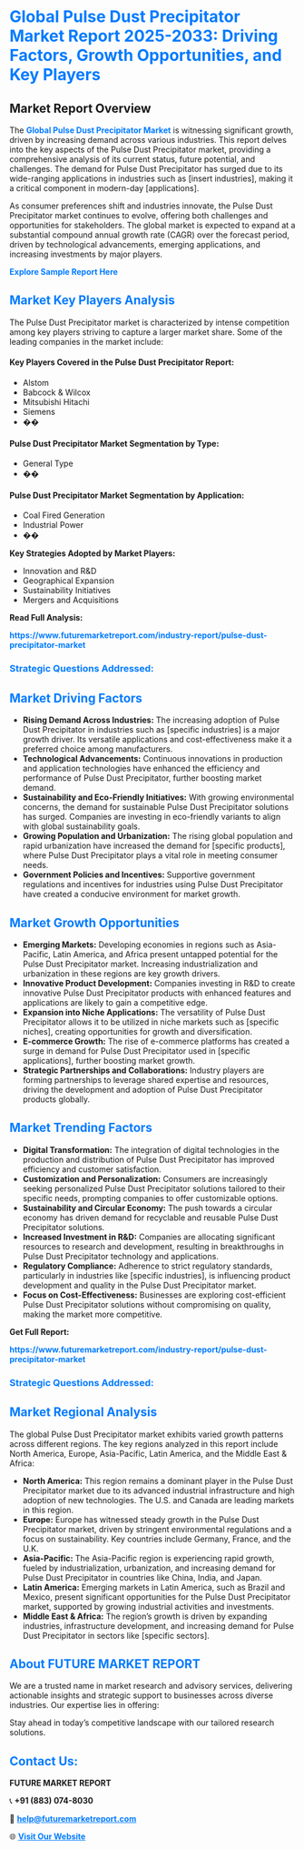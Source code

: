 <h1 style="color: #007BFF;">Global Pulse Dust Precipitator Market Report 2025-2033: Driving Factors, Growth Opportunities, and Key Players</h1>

<section id="overview">
<h2>Market Report Overview</h2>
<p>The <a href="https://www.futuremarketreport.com/industry-report/pulse-dust-precipitator-market" style="color: #007BFF; text-decoration: none;"><strong>Global Pulse Dust Precipitator Market</strong></a> is witnessing significant growth, driven by increasing demand across various industries. This report delves into the key aspects of the Pulse Dust Precipitator market, providing a comprehensive analysis of its current status, future potential, and challenges. The demand for Pulse Dust Precipitator has surged due to its wide-ranging applications in industries such as [insert industries], making it a critical component in modern-day [applications].</p>
<p>As consumer preferences shift and industries innovate, the Pulse Dust Precipitator market continues to evolve, offering both challenges and opportunities for stakeholders. The global market is expected to expand at a substantial compound annual growth rate (CAGR) over the forecast period, driven by technological advancements, emerging applications, and increasing investments by major players.</p>
</section>

<section id="overview">
<p><a href="https://www.futuremarketreport.com/request-sample/reportId=114001" style="color: #007BFF; text-decoration: none;"><strong>Explore Sample Report Here</strong></a></p>
</section>

<section id="key-players">
<h2 style="color: #007BFF;">Market Key Players Analysis</h2>
<p>The Pulse Dust Precipitator market is characterized by intense competition among key players striving to capture a larger market share. Some of the leading companies in the market include:</p>
<h4>Key Players Covered in the Pulse Dust Precipitator Report:</h4>
<ul><li>Alstom</li><li>Babcock &amp; Wilcox</li><li>Mitsubishi Hitachi</li><li>Siemens</li><li>��</li></ul>
<h4>Pulse Dust Precipitator Market Segmentation by Type:</h4>
<ul><li>General Type</li><li>��</li></ul>

<h4>Pulse Dust Precipitator Market Segmentation by Application:</h4>
<ul><li>Coal Fired Generation</li><li>Industrial Power</li><li>��</li></ul>
<p><strong>Key Strategies Adopted by Market Players:</strong></p>
<ul>
<li>Innovation and R&D</li>
<li>Geographical Expansion</li>
<li>Sustainability Initiatives</li>
<li>Mergers and Acquisitions</li>
</ul>
</section>

<section>
<p><strong>Read Full Analysis: </strong></p><a href="https://www.futuremarketreport.com/industry-report/pulse-dust-precipitator-market" style="color: #007BFF; text-decoration: none;"><strong>https://www.futuremarketreport.com/industry-report/pulse-dust-precipitator-market</strong></a>
<h3 style="color: #007BFF;">Strategic Questions Addressed:</h3>
</section>

<section id="driving-factors">
<h2 style="color: #007BFF;">Market Driving Factors</h2>
<ul>
<li><strong>Rising Demand Across Industries:</strong> The increasing adoption of Pulse Dust Precipitator in industries such as [specific industries] is a major growth driver. Its versatile applications and cost-effectiveness make it a preferred choice among manufacturers.</li>
<li><strong>Technological Advancements:</strong> Continuous innovations in production and application technologies have enhanced the efficiency and performance of Pulse Dust Precipitator, further boosting market demand.</li>
<li><strong>Sustainability and Eco-Friendly Initiatives:</strong> With growing environmental concerns, the demand for sustainable Pulse Dust Precipitator solutions has surged. Companies are investing in eco-friendly variants to align with global sustainability goals.</li>
<li><strong>Growing Population and Urbanization:</strong> The rising global population and rapid urbanization have increased the demand for [specific products], where Pulse Dust Precipitator plays a vital role in meeting consumer needs.</li>
<li><strong>Government Policies and Incentives:</strong> Supportive government regulations and incentives for industries using Pulse Dust Precipitator have created a conducive environment for market growth.</li>
</ul>
</section>

<section id="growth-opportunities">
<h2 style="color: #007BFF;">Market Growth Opportunities</h2>
<ul>
<li><strong>Emerging Markets:</strong> Developing economies in regions such as Asia-Pacific, Latin America, and Africa present untapped potential for the Pulse Dust Precipitator market. Increasing industrialization and urbanization in these regions are key growth drivers.</li>
<li><strong>Innovative Product Development:</strong> Companies investing in R&D to create innovative Pulse Dust Precipitator products with enhanced features and applications are likely to gain a competitive edge.</li>
<li><strong>Expansion into Niche Applications:</strong> The versatility of Pulse Dust Precipitator allows it to be utilized in niche markets such as [specific niches], creating opportunities for growth and diversification.</li>
<li><strong>E-commerce Growth:</strong> The rise of e-commerce platforms has created a surge in demand for Pulse Dust Precipitator used in [specific applications], further boosting market growth.</li>
<li><strong>Strategic Partnerships and Collaborations:</strong> Industry players are forming partnerships to leverage shared expertise and resources, driving the development and adoption of Pulse Dust Precipitator products globally.</li>
</ul>
</section>

<section id="trending-factors">
<h2 style="color: #007BFF;">Market Trending Factors</h2>
<ul>
<li><strong>Digital Transformation:</strong> The integration of digital technologies in the production and distribution of Pulse Dust Precipitator has improved efficiency and customer satisfaction.</li>
<li><strong>Customization and Personalization:</strong> Consumers are increasingly seeking personalized Pulse Dust Precipitator solutions tailored to their specific needs, prompting companies to offer customizable options.</li>
<li><strong>Sustainability and Circular Economy:</strong> The push towards a circular economy has driven demand for recyclable and reusable Pulse Dust Precipitator solutions.</li>
<li><strong>Increased Investment in R&D:</strong> Companies are allocating significant resources to research and development, resulting in breakthroughs in Pulse Dust Precipitator technology and applications.</li>
<li><strong>Regulatory Compliance:</strong> Adherence to strict regulatory standards, particularly in industries like [specific industries], is influencing product development and quality in the Pulse Dust Precipitator market.</li>
<li><strong>Focus on Cost-Effectiveness:</strong> Businesses are exploring cost-efficient Pulse Dust Precipitator solutions without compromising on quality, making the market more competitive.</li>
</ul>
</section>

<section>
<p><strong>Get Full Report: </strong></p><a href="https://www.futuremarketreport.com/industry-report/pulse-dust-precipitator-market" style="color: #007BFF; text-decoration: none;"><strong>https://www.futuremarketreport.com/industry-report/pulse-dust-precipitator-market</strong></a>
<h3 style="color: #007BFF;">Strategic Questions Addressed:</h3>
</section>


<section id="regional-analysis">
<h2 style="color: #007BFF;">Market Regional Analysis</h2>
<p>The global Pulse Dust Precipitator market exhibits varied growth patterns across different regions. The key regions analyzed in this report include North America, Europe, Asia-Pacific, Latin America, and the Middle East & Africa:</p>
<ul>
<li><strong>North America:</strong> This region remains a dominant player in the Pulse Dust Precipitator market due to its advanced industrial infrastructure and high adoption of new technologies. The U.S. and Canada are leading markets in this region.</li>
<li><strong>Europe:</strong> Europe has witnessed steady growth in the Pulse Dust Precipitator market, driven by stringent environmental regulations and a focus on sustainability. Key countries include Germany, France, and the U.K.</li>
<li><strong>Asia-Pacific:</strong> The Asia-Pacific region is experiencing rapid growth, fueled by industrialization, urbanization, and increasing demand for Pulse Dust Precipitator in countries like China, India, and Japan.</li>
<li><strong>Latin America:</strong> Emerging markets in Latin America, such as Brazil and Mexico, present significant opportunities for the Pulse Dust Precipitator market, supported by growing industrial activities and investments.</li>
<li><strong>Middle East & Africa:</strong> The region’s growth is driven by expanding industries, infrastructure development, and increasing demand for Pulse Dust Precipitator in sectors like [specific sectors].</li>
</ul>
</section>

<footer>
<h2 style="color: #007BFF;">About FUTURE MARKET REPORT</h2>
<p>We are a trusted name in market research and advisory services, delivering actionable insights and strategic support to businesses across diverse industries. Our expertise lies in offering:</p>

<p>Stay ahead in today’s competitive landscape with our tailored research solutions.</p>

<h2 style="color: #007BFF;">Contact Us:</h2>
<p><strong>FUTURE MARKET REPORT</strong></p>
<p>📞 <strong>+91 (883) 074-8030</strong></p>
<p>📧 <strong><a href="mailto:help@futuremarketreport.com" style="color: #007BFF;">help@futuremarketreport.com</a></strong></p>
<p>🌐 <strong><a href="https://www.futuremarketreport.com/" style="color: #007BFF;">Visit Our Website</a></strong></p>
</footer>